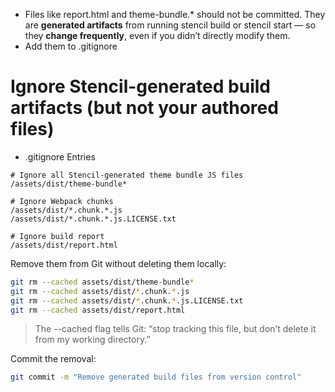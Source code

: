 - Files like report.html and theme-bundle.* should not be committed. They are **generated artifacts** from running stencil build or stencil start — so they **change frequently**, even if you didn’t directly modify them.
- Add them to .gitignore

# Ignore Stencil-generated build artifacts (but not your authored files)

- .gitignore Entries
```
# Ignore all Stencil-generated theme bundle JS files
/assets/dist/theme-bundle*

# Ignore Webpack chunks
/assets/dist/*.chunk.*.js
/assets/dist/*.chunk.*.js.LICENSE.txt

# Ignore build report
/assets/dist/report.html

```


Remove them from Git without deleting them locally:
```bash
git rm --cached assets/dist/theme-bundle*
git rm --cached assets/dist/*.chunk.*.js
git rm --cached assets/dist/*.chunk.*.js.LICENSE.txt
git rm --cached assets/dist/report.html
```

> The --cached flag tells Git: “stop tracking this file, but don’t delete it from my working directory.”

Commit the removal:
```bash
git commit -m "Remove generated build files from version control"
```